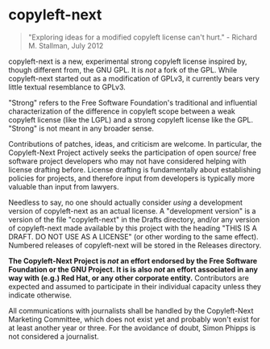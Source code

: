 # copyleft-next #

> "Exploring ideas for a modified copyleft license can't hurt."
    - Richard M. Stallman, July 2012

copyleft-next is a new, experimental strong copyleft license inspired
by, though different from, the GNU GPL. It is *not* a fork of the
GPL. While copyleft-next started out as a modification of GPLv3, it
currently bears very little textual resemblance to GPLv3.

"Strong" refers to the Free Software Foundation's traditional and
influential characterization of the difference in copyleft scope
between a weak copyleft license (like the LGPL) and a strong copyleft
license like the GPL. "Strong" is not meant in any broader sense.

Contributions of patches, ideas, and criticism are welcome.  In particular, 
the Copyleft-Next Project actively seeks the participation of open source/
free software project developers who may not have considered helping with 
license drafting before. License drafting is fundamentally about 
establishing policies for projects, and therefore input from developers is 
typically more valuable than input from lawyers.

Needless to say, no one should actually consider *using* a development
version of copyleft-next as an actual license. A "development version" is
a version of the file "copyleft-next" in the Drafts directory, and/or any
version of copyleft-next made available by this project with the heading
"THIS IS A DRAFT. DO NOT USE AS A LICENSE" (or other wording to the same
effect). Numbered releases of copyleft-next will be stored in the Releases
directory.

**The Copyleft-Next Project is *not* an effort endorsed by the Free
Software Foundation or the GNU Project. It is is also *not* an effort
associated in any way with (e.g.) Red Hat, or any other corporate
entity.** Contributors are expected and assumed to participate in
their individual capacity unless they indicate otherwise.

All communications with journalists shall be handled by the
Copyleft-Next Marketing Committee, which does not exist yet and
probably won't exist for at least another year or three. For the
avoidance of doubt, Simon Phipps is not considered a journalist.

